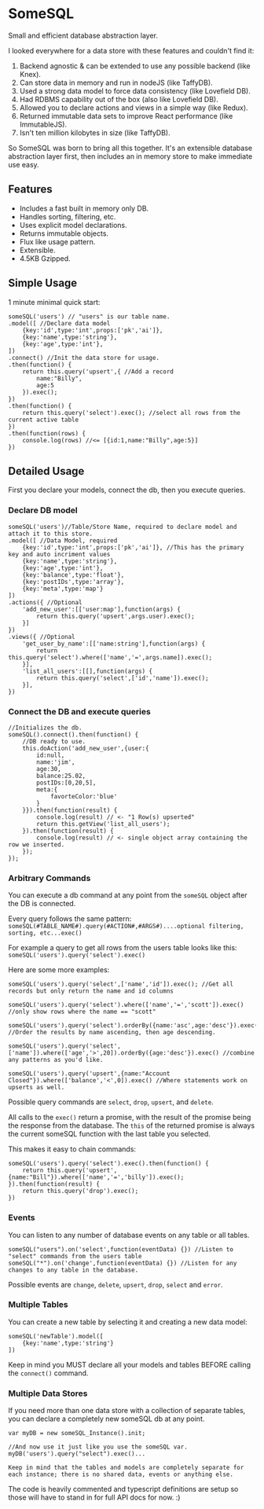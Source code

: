 # SomeSQL
Small and efficient database abstraction layer.

I looked everywhere for a data store with these features and couldn't find it:

1. Backend agnostic & can be extended to use any possible backend (like Knex).
2. Can store data in memory and run in nodeJS (like TaffyDB).
3. Used a strong data model to force data consistency (like Lovefield DB).
4. Had RDBMS capability out of the box (also like Lovefield DB).
5. Allowed you to declare actions and views in a simple way (like Redux).
6. Returned immutable data sets to improve React performance (like ImmutableJS).
7. Isn't ten million kilobytes in size (like TaffyDB).

So SomeSQL was born to bring all this together.  It's an extensible database abstraction layer first, then includes an in memory store to make immediate use easy.

## Features
* Includes a fast built in memory only DB.
* Handles sorting, filtering, etc.
* Uses explicit model declarations.
* Returns immutable objects.
* Flux like usage pattern.
* Extensible.
* 4.5KB Gzipped.

## Simple Usage

1 minute minimal quick start:

```
someSQL('users') // "users" is our table name.
.model([ //Declare data model
    {key:'id',type:'int',props:['pk','ai']},
    {key:'name',type:'string'},
    {key:'age',type:'int'}, 
])
.connect() //Init the data store for usage.
.then(function() {
    return this.query('upsert',{ //Add a record
        name:"Billy",
        age:5
    }).exec();
})
.then(function() {
    return this.query('select').exec(); //select all rows from the current active table
})
.then(function(rows) {
    console.log(rows) //<= [{id:1,name:"Billy",age:5}]
})

```

## Detailed Usage
First you declare your models, connect the db, then you execute queries.

### Declare DB model
```
someSQL('users')//Table/Store Name, required to declare model and attach it to this store.
.model([ //Data Model, required
    {key:'id',type:'int',props:['pk','ai']}, //This has the primary key and auto incriment values
    {key:'name',type:'string'},
    {key:'age',type:'int'},
    {key:'balance',type:'float'},
    {key:'postIDs',type:'array'},
    {key:'meta',type:'map'}
])
.actions({ //Optional
    'add_new_user':[['user:map'],function(args) {
        return this.query('upsert',args.user).exec();
    }]
})
.views({ //Optional
    'get_user_by_name':[['name:string'],function(args) {
        return this.query('select').where(['name','=',args.name]).exec();
    }],
    'list_all_users':[[],function(args) {
        return this.query('select',['id','name']).exec();
    }],                       
})

```

### Connect the DB and execute queries
```
//Initializes the db.
someSQL().connect().then(function() {
    //DB ready to use.
    this.doAction('add_new_user',{user:{
        id:null,
        name:'jim',
        age:30,
        balance:25.02,
        postIDs:[0,20,5],
        meta:{
            favorteColor:'blue'
        }
    }}).then(function(result) {
        console.log(result) // <- "1 Row(s) upserted"
        return this.getView('list_all_users');
    }).then(function(result) {
        console.log(result) // <- single object array containing the row we inserted.
    });
});

```

### Arbitrary Commands

You can execute a db command at any point from the `someSQL` object after the DB is connected.

Every query follows the same pattern:
`someSQL(#TABLE_NAME#).query(#ACTION#,#ARGS#)....optional filtering, sorting, etc...exec()`

For example a query to get all rows from the users table looks like this:
`someSQL('users').query('select').exec()`

Here are some more examples:
```
someSQL('users').query('select',['name','id']).exec(); //Get all records but only return the name and id columns

someSQL('users').query('select').where(['name','=','scott']).exec() //only show rows where the name == "scott"

someSQL('users').query('select').orderBy({name:'asc',age:'desc'}).exec() //Order the results by name ascending, then age descending.

someSQL('users').query('select',['name']).where(['age','>',20]).orderBy({age:'desc'}).exec() //combine any patterns as you'd like.

someSQL('users').query('upsert',{name:"Account Closed"}).where(['balance','<',0]).exec() //Where statements work on upserts as well.

```

Possible query commands are `select`, `drop`, `upsert`, and `delete`.

All calls to the `exec()` return a promise, with the result of the promise being the response from the database.  The `this` of the returned promise is always the current someSQL function with the last table you selected.

This makes it easy to chain commands:

```
someSQL('users').query('select').exec().then(function() {
    return this.query('upsert',{name:"Bill"}).where(['name','=','billy']).exec();
}).then(function(result) {
    return this.query('drop').exec();
})

```


### Events

You can listen to any number of database events on any table or all tables.

```
someSQL("users").on('select',function(eventData) {}) //Listen to "select" commands from the users table
someSQL("*").on('change',function(eventData) {}) //Listen for any changes to any table in the database.

```

Possible events are `change`, `delete`, `upsert`, `drop`, `select` and `error`.


### Multiple Tables

You can create a new table by selecting it and creating a new data model:

```
someSQL('newTable').model([
    {key:'name',type:'string'}
])

```

Keep in mind you MUST declare all your models and tables BEFORE calling the `connect()` command.

### Multiple Data Stores

If you need more than one data store with a collection of separate tables, you can declare a completely new someSQL db at any point.

```
var myDB = new someSQL_Instance().init;

//And now use it just like you use the someSQL var.
myDB('users').query("select").exec()...

Keep in mind that the tables and models are completely separate for each instance; there is no shared data, events or anything else.

```

The code is heavily commented and typescript definitions are setup so those will have to stand in for full API docs for now. :)
